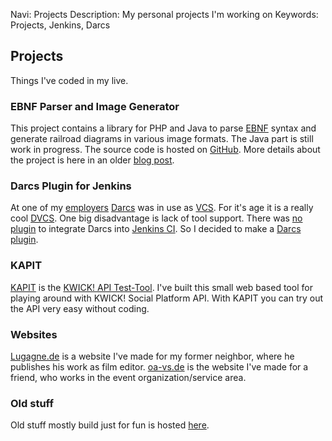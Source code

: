 Navi: Projects
Description: My personal projects I'm working on
Keywords: Projects, Jenkins, Darcs

## Projects

Things I've coded in my live.

### EBNF Parser and Image Generator

This project contains a library for PHP and Java to parse [EBNF][13] syntax and generate railroad diagrams in various image formats. The Java part is still work in progress. The source code is hosted on [GitHub][14]. More details about the project is here in an older [blog post][15].

### Darcs Plugin for Jenkins

At one of my [employers][1] [Darcs][2] was in use as [VCS][3]. For it's age it is a really cool [DVCS][4]. One big disadvantage is lack of tool support. There was [no plugin][5] to integrate Darcs into [Jenkins CI][6]. So I decided to make a [Darcs plugin][7].

### KAPIT
[KAPIT][9] is the [KWICK! API Test-Tool][10]. I've built this small web based tool for playing around with KWICK! Social Platform API. With KAPIT you can try out the API very easy without coding.

### Websites

[Lugagne.de][11] is a website I've made for my former neighbor, where he publishes his work as film editor. [oa-vs.de][12] is the website I've made for a friend, who works in the event organization/service area.

### Old stuff

Old stuff mostly build just for fun is hosted [here][8].

[1]:  http://www.kwick.de/
[2]:  http://darcs.net/
[3]:  http://en.wikipedia.org/wiki/Revision_control
[4]:  http://en.wikipedia.org/wiki/Distributed_Version_Control_System
[5]:  http://stackoverflow.com/questions/1468760/is-there-a-darcs-plugin-for-hudson
[6]:  http://jenkins-ci.org/
[7]:  https://github.com/Weltraumschaf/darcs-plugin
[8]:  http://sxs.weltraumschaf.de/
[9]:  http://kapit.weltraumschaf.de/
[10]: http://developer.kwick.com/
[11]: http://www.lugagne.de/
[12]: http://www.oa-vs.de/
[13]: http://en.wikipedia.org/wiki/Extended_Backus%E2%80%93Naur_Form
[14]: https://github.com/Weltraumschaf/ebnf
[15]: https://blog.weltraumschaf.de/posts/parser-and-image-generator-for-ebnf.html